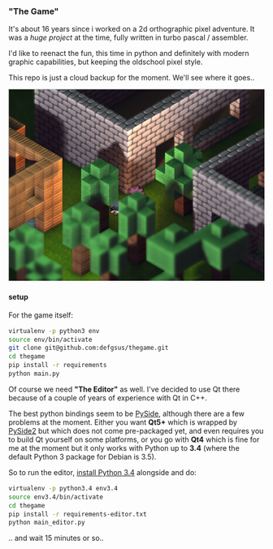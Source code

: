 ### "The Game"

It's about 16 years since i worked on a 2d orthographic pixel adventure.
It was a *huge project* at the time, fully written in turbo pascal / assembler.

I'd like to reenact the fun, this time in python and 
definitely with modern graphic capabilities, but keeping the
oldschool pixel style.

This repo is just a cloud backup for the moment. We'll see
where it goes..

![screenshot](./screenshot.png)

#### setup

For the game itself:

```bash
virtualenv -p python3 env
source env/bin/activate
git clone git@github.com:defgsus/thegame.git
cd thegame
pip install -r requirements
python main.py
```

Of course we need **"The Editor"** as well. 
I've decided to use Qt there because of a couple of years 
of experience with Qt in C++. 

The best python bindings seem to be [PySide](https://wiki.qt.io/PySide), 
although there are a few problems at the moment. 
Either you want **Qt5+** which is wrapped by [PySide2](https://wiki.qt.io/Qt_for_Python)
but which does not come pre-packaged yet, and even requires you
to build Qt yourself on some platforms, or you go with **Qt4** which
is fine for me at the moment but it only works with Python up to **3.4**
(where the default Python 3 package for Debian is 3.5).

So to run the editor, [install Python 3.4](https://askubuntu.com/questions/849190/python-3-4-on-ubuntu-16-04) alongside and do:

```bash
virtualenv -p python3.4 env3.4
source env3.4/bin/activate
cd thegame
pip install -r requirements-editor.txt
python main_editor.py
```

.. and wait 15 minutes or so..
